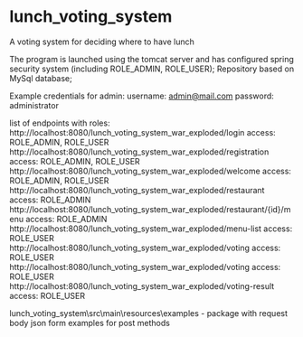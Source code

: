 # lunch_voting_system
A voting system for deciding where to have lunch

The program is launched using the tomcat server and has configured spring security system (including ROLE_ADMIN, ROLE_USER);
Repository based on MySql database; 

Example credentials for admin:
username: admin@mail.com
password: administrator

list of endpoints with roles:
http://localhost:8080/lunch_voting_system_war_exploded/login access: ROLE_ADMIN, ROLE_USER
http://localhost:8080/lunch_voting_system_war_exploded/registration access: ROLE_ADMIN, ROLE_USER
http://localhost:8080/lunch_voting_system_war_exploded/welcome access: ROLE_ADMIN, ROLE_USER 
http://localhost:8080/lunch_voting_system_war_exploded/restaurant access: ROLE_ADMIN
http://localhost:8080/lunch_voting_system_war_exploded/restaurant/{id}/menu access: ROLE_ADMIN
http://localhost:8080/lunch_voting_system_war_exploded/menu-list access: ROLE_USER
http://localhost:8080/lunch_voting_system_war_exploded/voting access: ROLE_USER
http://localhost:8080/lunch_voting_system_war_exploded/voting access: ROLE_USER
http://localhost:8080/lunch_voting_system_war_exploded/voting-result access: ROLE_USER

lunch_voting_system\src\main\resources\examples - package with request body json form examples for post methods

